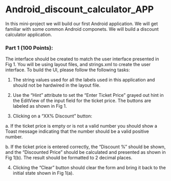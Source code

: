 # Android_discount_calculator_APP
In this mini-project we will build our first Android application. We will get familiar with some common Android componets. We will build a discount calculator application. 

### Part 1 (100 Points):

The interface should be created to match the user interface presented in Fig 1. You will
be using layout files, and strings.xml to create the user interface. To build the UI, please
follow the following tasks:

1. The string values used for all the labels used in this application and should not be
hardwired in the layout file.

2. Use the “Hint” attribute to set the “Enter Ticket Price” grayed out hint in the EditView
of the input field for the ticket price. The buttons are labeled as shown in Fig 1.

3. Clicking on a “XX% Discount” button:

a. If the ticket price is empty or is not a valid number you should show a Toast
message indicating that the number should be a valid positive number.

b. If the ticket price is entered correctly, the “Discount %” should be shown, and the
“Discounted Price” should be calculated and presented as shown in Fig 1(b). The
result should be formatted to 2 decimal places.

4. Clicking the “Clear” button should clear the form and bring it back to the initial state
shown in Fig 1(a).
